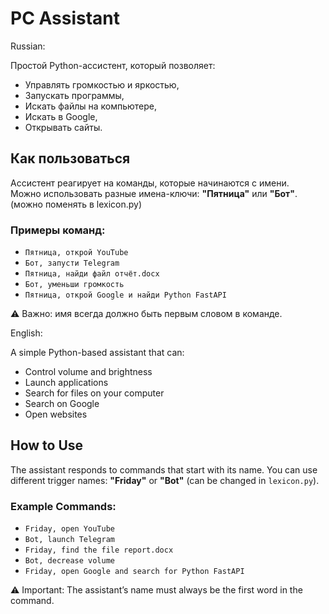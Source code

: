 # PC Assistant
Russian: 

Простой Python-ассистент, который позволяет:
- Управлять громкостью и яркостью,
- Запускать программы,
- Искать файлы на компьютере,
- Искать в Google,
- Открывать сайты.

## Как пользоваться
Ассистент реагирует на команды, которые начинаются с имени.  
Можно использовать разные имена-ключи: **"Пятница"** или **"Бот"**. (можно поменять в lexicon.py)

### Примеры команд:
- `Пятница, открой YouTube`  
- `Бот, запусти Telegram`  
- `Пятница, найди файл отчёт.docx`  
- `Бот, уменьши громкость`  
- `Пятница, открой Google и найди Python FastAPI`  

⚠️ Важно: имя всегда должно быть первым словом в команде.  

English: 

A simple Python-based assistant that can:

- Control volume and brightness
- Launch applications
- Search for files on your computer
- Search on Google
- Open websites

## How to Use

The assistant responds to commands that start with its name.
You can use different trigger names: **"Friday"** or **"Bot"** (can be changed in `lexicon.py`).

### Example Commands:

- `Friday, open YouTube`
- `Bot, launch Telegram`
- `Friday, find the file report.docx`
- `Bot, decrease volume`
- `Friday, open Google and search for Python FastAPI`

⚠️ Important: The assistant’s name must always be the first word in the command.
